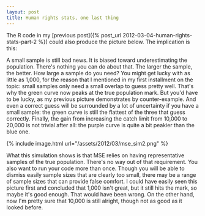 ```yaml
---
layout: post
title: Human rights stats, one last thing
---
```

The R code in my [previous post]({% post_url 2012-03-04-human-rights-stats-part-2 %}) could also produce the picture below. The implication is this:

A small sample is still bad news. It is biased toward underestimating the population. There's nothing you can do about that. The larger the sample, the better. How large a sample do you need? You might get lucky with as little as 1,000, for the reason that I mentioned in my first installment on the topic: small samples only need a small overlap to guess pretty well. That's why the green curve now peaks at the true population mark. But you'd have to be lucky, as my previous picture demonstrates by counter-example. And even a correct guess will be surrounded by a lot of uncertainty if you have a small sample: the green curve is still the flattest of the three that guess correctly. Finally, the gain from increasing the catch limit from 10,000 to 20,000 is not trivial after all: the purple curve is quite a bit peakier than the blue one.

{% include image.html url="/assets/2012/03/mse_sim2.png" %}

What this simulation shows is that MSE relies on having representative samples of the true population. There's no way out of that requirement. You also want to run your code more than once. Though you will be able to dismiss easily sample sizes that are clearly too small, there may be a range of sample sizes that can provide false comfort. I could have easily seen this picture first and concluded that 1,000 isn't great, but it still hits the mark, so maybe it's good enough. That would have been wrong. On the other hand, now I'm pretty sure that 10,000 is still alright, though not as good as it looked before.

